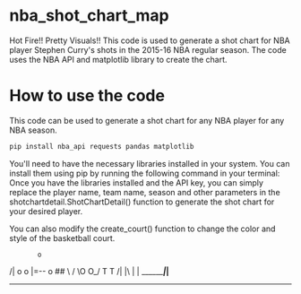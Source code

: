 # nba_shot_chart_map
Hot Fire!! Pretty Visuals!! This code is used to generate a shot chart for NBA player Stephen Curry's shots in the 2015-16 NBA regular season. The code uses the NBA API and matplotlib library to create the chart.

# How to use the code
This code can be used to generate a shot chart for any NBA player for any NBA season.
```bash
pip install nba_api requests pandas matplotlib
```
You'll need to have the necessary libraries installed in your system. You can install them using pip by running the following command in your terminal:
Once you have the libraries installed and the API key, you can simply replace the player name, team name, season and other parameters in the shotchartdetail.ShotChartDetail() function to generate the shot chart for your desired player.

You can also modify the create_court() function to change the color and style of the basketball court.


           o
 /|   o         o
 \|=--            o
    ##
                    \\
                 /   \O
                O_/   T
                T    /|
                |\  | |
 _______________|_|________

------------------------------------------------


